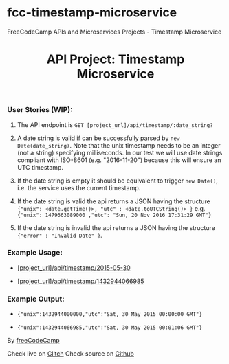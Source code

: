 # fcc-timestamp-microservice
FreeCodeCamp APIs and Microservices Projects - Timestamp Microservice
<header>
        <h1>API Project: Timestamp Microservice</h1>
      </header>
      <section>
        <h3>User Stories (WIP):</h3>
        <ol>
          <li>
            <p>The API endpoint is <code>GET [project_url]/api/timestamp/:date_string?</code></p>
          </li>
          <li>
            <p>A date string is valid if can be successfully parsed by <code>new Date(date_string)</code>.
            Note that the unix timestamp needs to be an integer (not a string) specifying milliseconds.
            In our test we will use date strings compliant with ISO-8601 (e.g. "2016-11-20") because this will ensure an UTC timestamp.</p>
          </li>
          <li>
            <p>If the date string is empty it should be equivalent to trigger <code>new Date()</code>, i.e. the service uses the current timestamp.</p>
          </li>
          <li>
            <p>If the date string is valid the api returns a JSON having the structure
            <code>{"unix": &lt;date.getTime()&gt;, "utc" : &lt;date.toUTCString()&gt; }</code>
            e.g. <code>{"unix": 1479663089000 ,"utc": "Sun, 20 Nov 2016 17:31:29 GMT"}</code></p>
          </li>
          <li>
            <p>If the date string is invalid the api returns a JSON having the structure
            <code>{"error" : "Invalid Date" }</code>.</p>
          </li>
        </ol>
      </section>
      <section>
        <h3>Example Usage:</h3>
        <ul>
          <li><p><a href="/api/timestamp/2015-05-30">[project_url]/api/timestamp/2015-05-30</a></p></li>
          <li><p><a href="/api/timestamp/1432944066985">[project_url]/api/timestamp/1432944066985</a></p></li>
        </ul>
      </section>
      <section>
        <h3>Example Output:</h3>
        <ul>
          <li><p><code>{"unix":1432944000000,"utc":"Sat, 30 May 2015 00:00:00 GMT"}</code></p></li>
          <li><p><code>{"unix":1432944066985,"utc":"Sat, 30 May 2015 00:01:06 GMT"}</code></p></li>
        </ul>
      </section>
      <footer>
        <p>By <a href="https://www.freecodecamp.org/" target="__blank">freeCodeCamp</a></p>
        <p>
          <span>Check live on <a href="https://i-anshuman-fcc-timestamp-microservice.glitch.me" target="__blank">Glitch</a></span>
          <span>Check source on <a href="https://github.com/i-anshuman/fcc-timestamp-microservice" target="__blank">Github</a></span>
        </p>
      </footer>

